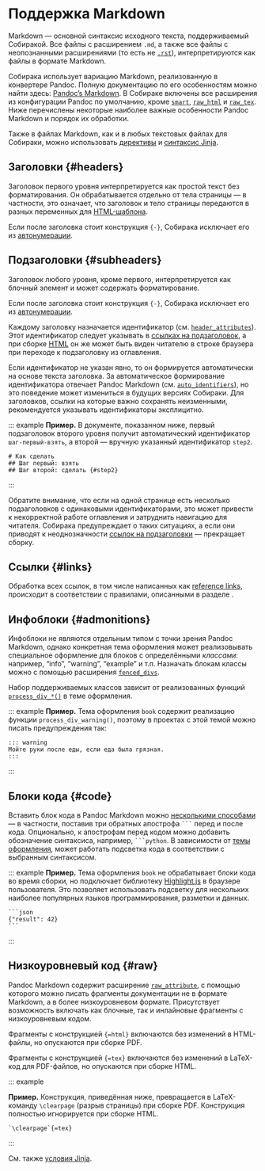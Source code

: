 # Поддержка Markdown

Markdown — основной синтаксис исходного текста, поддерживаемый Собиракой. Все файлы с расширением `.md`, а также все файлы с неопознанными расширениями (то есть не [`.rst`](92-rest.md)), интерпретируются как файлы в формате Markdown.

Собирака использует вариацию Markdown, реализованную в конвертере Pandoc. Полную документацию по его особенностям можно найти здесь: [Pandoc’s Markdown](https://pandoc.org/MANUAL.html#pandocs-markdown). В Собираке включены все расширения из конфигурации Pandoc по умолчанию, кроме [`smart`](https://pandoc.org/MANUAL.html#extension-smart), [`raw_html`](https://pandoc.org/MANUAL.html#extension-raw_html) и [`raw_tex`](https://pandoc.org/MANUAL.html#extension-raw_tex). Ниже перечислены некоторые наиболее важные особенности Pandoc Markdown и порядок их обработки.

Также в файлах Markdown, как и в любых текстовых файлах для Собираки, можно использовать [директивы](../2-syntax/3-directives.md) и [синтаксис Jinja](../2-syntax/2-jinja.md).

## Заголовки {#headers}

Заголовок первого уровня интерпретируется как простой текст без форматирования. Он обрабатывается отдельно от тела страницы — в частности, это означает, что заголовок и тело страницы передаются в разных переменных для [HTML-шаблона](../5-reference/3-template-api.md).

Если после заголовка стоит конструкция `{-}`, Собирака исключает его из [автонумерации](02-files.md#autonumeration).

## Подзаголовки {#subheaders}

Заголовок любого уровня, кроме первого, интерпретируется как блочный элемент и может содержать форматирование.

Если после заголовка стоит конструкция `{-}`, Собирака исключает его из [автонумерации](02-files.md#autonumeration).

Каждому заголовку назначается идентификатор (см. [`header_attributes`](https://pandoc.org/MANUAL.html#extension-header_attributes)). Этот идентификатор следует указывать в [ссылках на подзаголовок](../2-syntax/1-links.md#anchor-links), а при сборке [HTML](../3-run/1-html.md) он же может быть виден читателю в строке браузера при переходе к подзаголовку из оглавления.

Если идентификатор не указан явно, то он формируется автоматически на основе текста заголовка. За автоматическое формирование идентификатора отвечает Pandoc Markdown (см. [`auto_identifiers`](https://pandoc.org/MANUAL.html#extension-auto_identifiers)), но это поведение может измениться в будущих версиях Собираки. Для заголовков, ссылки на которые важно сохранять неизменными, рекомендуется указывать идентификаторы эксплицитно.

::: example
**Пример.** В документе, показанном ниже, первый подзаголовок второго уровня получит автоматический идентификатор `шаг-первый-взять`, а второй — вручную указанный идентификатор `step2`.

```
# Как сделать
## Шаг первый: взять
## Шаг второй: сделать {#step2}
```

:::

Обратите внимание, что если на одной странице есть несколько подзаголовков с одинаковыми идентификаторами, это может привести к некорректной работе оглавления и затруднить навигацию для читателя. Собирака предупреждает о таких ситуациях, а если они приводят к неоднозначности [ссылок на подзаголовки](../2-syntax/1-links.md#anchor-links) — прекращает сборку.

## Ссылки {#links}

Обработка всех ссылок, в том числе написанных как [reference links](https://pandoc.org/MANUAL.html#reference-links), происходит в соответствии с правилами, описанными в разделе [](../2-syntax/1-links.md).

## Инфоблоки {#admonitions}

Инфоблоки не являются отдельным типом с точки зрения Pandoc Markdown, однако конкретная тема оформления может реализовывать специальное оформление для блоков с определёнными _классами_: например, “info”, “warning”, “example” и т.п. Назначать блокам классы можно с помощью расширения [`fenced_divs`](https://pandoc.org/MANUAL.html#extension-fenced_divs).

Набор поддерживаемых классов зависит от реализованных функций [`process_div_*()`](../5-reference/4-plugin-api.md#process_div) в теме оформления.

::: example
**Пример.** Тема оформления `book` содержит реализацию функции `process_div_warning()`, поэтому в проектах с этой темой можно писать предупреждения так:

```
::: warning
Мойте руки после еды, если еда была грязная.
:::
```

:::

## Блоки кода {#code}

Вставить блок кода в Pandoc Markdown можно [несколькими способами](https://pandoc.org/MANUAL.html#verbatim-code-blocks) — в частности, поставив три обратных апострофа `` ``` `` перед и после кода. Опционально, к апострофам перед кодом можно добавить обозначение синтаксиса, например, `` ```python ``. В зависимости от [темы оформления](../4-customization/), может работать подсветка кода в соответствии с выбранным синтаксисом.

::: example
**Пример.** Тема оформления `book` не обрабатывает блоки кода во время сборки, но подключает библиотеку [Highlight.js](https://highlightjs.org/) в браузере пользователя. Это позволяет использовать подсветку для нескольких наиболее популярных языков программирования, разметки и данных.

`````
```json
{"result": 42}
```
`````

:::

## Низкоуровневый код {#raw}

Pandoc Markdown содержит расширение [`raw_attribute`](https://pandoc.org/MANUAL.html#extension-raw_attribute), с помощью которого можно писать фрагменты документации не в формате Markdown, а в более низкоуровневом формате. Присутствует возможность включать как блочные, так и инлайновые фрагменты с низкоуровневым кодом.

Фрагменты с конструкцией `{=html}` включаются без изменений в HTML-файлы, но опускаются при сборке PDF.

Фрагменты с конструкцией `{=tex}` включаются без изменений в LaTeX-код для PDF-файлов, но опускаются при сборке HTML.

::: example

**Пример.** Конструкция, приведённая ниже, превращается в LaTeX-команду `\clearpage` (разрыв страницы) при сборке PDF. Конструкция полностью игнорируется при сборке HTML.

```
`\clearpage`{=tex}
```

:::

См. также [условия Jinja](../2-syntax/2-jinja.md#conditions).
